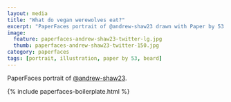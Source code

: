 ```yaml
---
layout: media
title: "What do vegan werewolves eat?"
excerpt: "PaperFaces portrait of @andrew-shaw23 drawn with Paper by 53 on an iPad."
image: 
  feature: paperfaces-andrew-shaw23-twitter-lg.jpg
  thumb: paperfaces-andrew-shaw23-twitter-150.jpg
category: paperfaces
tags: [portrait, illustration, paper by 53, beard]
---
```


PaperFaces portrait of [@andrew-shaw23](http://twitter.com/andrew-shaw23).

{% include paperfaces-boilerplate.html %}
